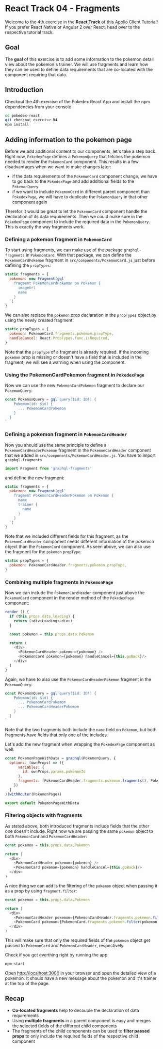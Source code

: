 # React Track 04 - Fragments

Welcome to the 4th exercise in the **React Track** of this Apollo Client Tutorial! If you prefer React Native or Angular 2 over React, head over to the respective tutorial track.

## Goal

The **goal** of this exercise is to add some information to the pokemon detail view about the pokemon's trainer. We will use fragments and learn how they can be used to define data requirements that are co-located with the component requiring that data.

## Introduction

Checkout the 4th exercise of the Pokedex React App and install the npm dependencies from your console

```sh
cd pokedex-react
git checkout exercise-04
npm install
```

## Adding information to the pokemon page

Before we add additional content to our components, let's take a step back. Right now, `PokedexPage` defines a `PokemonQuery` that fetches the pokemon needed to render the `PokemonCard` component. This results in a few disadvantages when we want to make changes later:

* if the data requirements of the `PokemonCard` component change, we have to go back to the `PokedexPage` and add additional fields to the `PokemonQuery`
* if we want to include `PokemonCard` in different parent component than `PokedexPage`, we will have to duplicate the `PokemonQuery` in that other component again

Therefor it would be great to let the `PokemonCard` component handle the declaration of its data requirements. Then we could make sure in the `PokedexPage` component to include the required data in the `PokemonQuery`. This is exactly the way fragments work.

### Defining a pokemon fragment in `PokemonCard`

To start using fragments, we can make use of the package `graphql-fragments` in `PokemonCard`. With that package, we can define the `PokemonCardPokemon` fragment in `src/components/PokemonCard.js` just before defining the `propTypes`:

```js
static fragments = {
  pokemon: new Fragment(gql`
    fragment PokemonCardPokemon on Pokemon {
      imageUrl
      name
    }
  `)
}
```

We can also replace the `pokemon` prop declaration in the `propTypes` object by using the newly created fragment:

```js
static propTypes = {
  pokemon: PokemonCard.fragments.pokemon.propType,
  handleCancel: React.PropTypes.func.isRequired,
}
```

Note that the `propType` of a fragment is already required. If the incoming `pokemon` prop is missing or doesn't have a field that is included in the fragment, we will see a warning when using the component.

### Using the PokemonCardPokemon fragment in `PokedexPage`

Now we can use the new `PokemonCardPokemon` fragment to declare our `PokemonQuery`:

```js
const PokemonQuery = gql`query($id: ID!) {
    Pokemon(id: $id) {
      ... PokemonCardPokemon
    }
  }
`
```

### Defining a pokemon fragment in `PokemonCardHeader`

Now you should use the same principle to define a `PokemonCardHeaderPokemon` fragment in the `PokemonCardHeader` component that we added in `src/components/PokemonCardHeader.js`. You have to import `graphql-fragments`

```js
import Fragment from 'graphql-fragments'
```

and define the new fragment:

```js
static fragments = {
  pokemon: new Fragment(gql`
    fragment PokemonCardHeaderPokemon on Pokemon {
      name
      trainer {
        name
      }
    }
  `)
}
```

Note that we included different fields for this fragment, as the `PokemonCardHeader` component needs different information of the pokemon object than the `PokemonCard` component. As seen above, we can also use the fragment for the `pokemon` `propType`:

```js
static propTypes = {
  pokemon: PokemonCardHeader.fragments.pokemon.propType,
}
```

### Combining multiple fragments in `PokemonPage`

Now we can include the `PokemonCardHeader` component just above the `PokemonCard` component in the render method of the `PokedexPage` component:

```js
render () {
  if (this.props.data.loading) {
    return (<div>Loading</div>)
  }

  const pokemon = this.props.data.Pokemon

  return (
    <div>
      <PokemonCardHeader pokemon={pokemon} />
      <PokemonCard pokemon={pokemon} handleCancel={this.goBack}/>
    </div>
  )
}
```

Again, we have to also use the `PokemonCardHeaderPokemon` fragment in the `PokemonQuery`:

```js
const PokemonQuery = gql`query($id: ID!) {
    Pokemon(id: $id) {
      ... PokemonCardPokemon
      ... PokemonCardHeaderPokemon
    }
  }
`
```

Note that the two fragments both include the `name` field on `Pokemon`, but both fragments have fields that only one of the includes.

Let's add the new fragment when wrapping the `PokedexPage` component as well:

```js
const PokemonPageWithData = graphql(PokemonQuery, {
  options: (ownProps) => ({
      variables: {
        id: ownProps.params.pokemonId
      },
      fragments: [PokemonCardHeader.fragments.pokemon.fragments(), PokemonCard.fragments.pokemon.fragments()]
    })
  }
)(withRouter(PokemonPage))

export default PokemonPageWithData
```

### Filtering objects with fragments

As stated above, both introduced fragments include fields that the other one doesn't include. Right now we are passing the same `pokemon` object to both `PokemonCard` and `PokemonCardHeader`:

```js
const pokemon = this.props.data.Pokemon

return (
  <div>
    <PokemonCardHeader pokemon={pokemon} />
    <PokemonCard pokemon={pokemon} handleCancel={this.goBack}/>
  </div>
)
```

A nice thing we can add is the filtering of the `pokemon` object when passing it as a prop by using `fragment.filter`:

```js
const pokemon = this.props.data.Pokemon

return (
  <div>
    <PokemonCardHeader pokemon={PokemonCardHeader.fragments.pokemon.filter(pokemon)} />
    <PokemonCard pokemon={PokemonCard.fragments.pokemon.filter(pokemon)} handleCancel={this.goBack}/>
  </div>
)
```

This will make sure that only the required fields of the `pokemon` object get passed to `PokemonCard` and `PokemonCardHeader`, respectively.

Check if you got everthing right by running the app:

```sh
npm start
```

Open [http://localhost:3000](http://localhost:3000) in your browser and open the detailed view of a pokemon. It should have a new message about the pokemon and it's trainer at the top of the page.

## Recap

* **Co-located fragments** help to decouple the declaration of data requirements
* Using **multiple fragments** in a parent component is easy and merges the selected fields of the different child components
* The fragments of the child components can be used to **filter passed props** to only include the required fields of the respective child component
